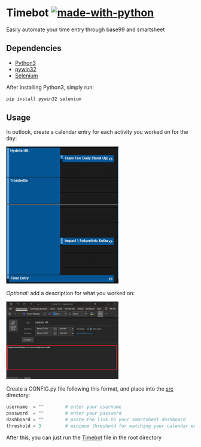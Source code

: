 # Timebot [![made-with-python](https://img.shields.io/badge/Made%20with-Python-1f425f.svg)](https://www.python.org/)

Easily automate your time entry through base99 and smartsheet

## Dependencies

* [Python3](https://www.python.org/downloads/)
* [pywin32](https://pypi.org/project/pywin32/)
* [Selenium](https://selenium-python.readthedocs.io/installation.html#installing-python-bindings-for-selenium)

After installing Python3, simply run:
````python
pip install pywin32 selenium
````

## Usage

In outlook, create a calendar entry for each activity you worked on for the day:

<img src="etc/calendar.png" alt="calendar" width="300"/>

*Optional:* add a description for what you worked on:

<img src="etc/description.png" alt='description' width="300">

Create a CONFIG.py file following this format, and place into the [src](src) directory:

````python
username  = ""        # enter your username
password  = ""        # enter your password
dashboard = ""        # paste the link to your smartsheet dashboard
threshold = 3         # minimum threshold for matching your calendar entry to your dashboard project name
````

After this, you can just run the [Timebot](Timebot) file in the root directory
